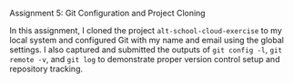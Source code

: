 Assignment 5: Git Configuration and Project Cloning

In this assignment, I cloned the project `alt-school-cloud-exercise` to my local system and configured Git with my name and email using the global settings. I also captured and submitted the outputs of `git config -l`, `git remote -v`, and `git log` to demonstrate proper version control setup and repository tracking.